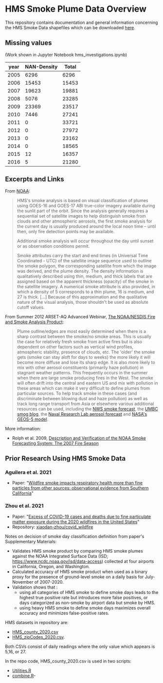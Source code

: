 # HMS Smoke Plume Data Overview
This repository contains documentation and general information concerning the HMS Smoke Data
shapefiles which can be downloaded
[here](https://satepsanone.nesdis.noaa.gov/pub/FIRE/web/HMS/Smoke_Polygons/Shapefile/).

## Missing values
(Work shown in Jupyter Notebook hms_investigations.ipynb)

| year | NAN-Density | Total |
|------|-------------|-------|
| 2005 | 6296        | 6296  |
| 2006 | 15453       | 15453 |
| 2007 | 19623       | 19881 |
| 2008 | 5076        | 23285 |
| 2009 | 23369       | 23517 |
| 2010 | 7446        | 27241 |
| 2011 | 0           | 33721 |
| 2012 | 0           | 27972 |
| 2013 | 0           | 23162 |
| 2014 | 0           | 18565 |
| 2015 | 12          | 16357 |
| 2016 | 5           | 21280 |


## Excerpts and Links

From [NOAA](https://www.ospo.noaa.gov/Products/land/hms.html#about):

> HMS's smoke analysis is based on visual classification of plumes using GOES-16 and GOES-17
ABI true-color imagery available during the sunlit part of the orbit. Since the analysis
generally requires a sequential set of satellite images to help distinguish smoke from
clouds and other atmospheric aerosols, the first smoke analysis for the current day is
usually produced around the local noon time – until then, only fire detection points may
be available.
>
> Additional smoke analysis will occur throughout the day until sunset or as observation
conditions permit.
>
> Smoke attributes carry the start and end times (in Universal Time Coordinated - UTC) of
the satellite image sequence used to outline the smoke polygon, the corresponding
satellite from which the image was derived, and the plume density. The density information
is qualitatively described using thin, medium, and thick labels that are assigned based
on the apparent thickness (opacity) of the smoke in the satellite imagery. A numerical
smoke attribute is also provided, in which a density of 5 corresponds to a thin plume, 16
is medium, and 27 is thick. [...] Because of this approximation and the qualitative nature
of the visual analysis, those shouldn't be used as absolute cutoff values.

From Summer 2012 ARSET-AQ Advanced Webinar, [The NOAA/NESDIS Fire and Smoke Analysis Product](https://appliedsciences.nasa.gov/sites%/default/files/2021-04/NOAA_Smoke_Product.doc):

> Plume outline/edges are most easily determined when there is a sharp contrast between
the smoke/no smoke areas. This is usually the case for relatively fresh smoke from
active fires but is also dependent on other factors such as vertical wind profiles,
atmospheric stability, presence of clouds, etc.  The 'older' the smoke gets (smoke can
stay aloft for days to weeks) the more likely it will become more diffuse and lose
its sharp edge. It is also more likely to mix with other aerosol constituents
(primarily haze pollution) in stagnant weather patterns. This frequently occurs in the
summer when there are large smoke producing fires in the West. The smoke will often
drift into the central and eastern US and mix with pollution in these areas which can
make it very difficult to define plumes from particular sources. To help track smoke in
these cases (and discriminate between blowing dust and haze pollution) as well as track
long range transport from Asia or elsewhere various additional resources can be used,
including the [NWS smoke forecast](http://airquality.weather.gov/), the
[UMBC smog blog](http://alg.umbc.edu/usaq/), the
[Naval Research Lab aerosol forecast](http://www.nrlmry.navy.mil/aerosol_web/loop_html/globaer_noramer_loop.html) and
[NASA's GEOS-5 model](http://portal.nccs.nasa.gov/cgi-fp/fp_2d_chem.cgi?region=pac&dtg=2012041900&prod=coclbbae&model=fp&tau=000&&region_old=pac&dtg_old=2012041900&prod_old=fineaot&model_old=fp&tau_old=000&&loop=0).

More information:

*  Rolph et al. 2009,
[Description and Verification of the NOAA Smoke Forecasting System: The 2007 Fire Season](https://journals.ametsoc.org/view/journals/wefo/24/2/2008waf2222165_1.xml)


## Prior Research Using HMS Smoke Data

### Aguilera et al. 2021
* Paper: "[Wildfire smoke impacts respiratory health more than fine particles from other sources: observational evidence from Southern California](https://www.ncbi.nlm.nih.gov/pmc/articles/PMC7935892/)"

### Zhou et al. 2021
* Paper: "[Excess of COVID-19 cases and deaths due to fine particulate matter exposure during the 2020 wildfires in the United States](https://www.science.org/doi/10.1126/sciadv.abi8789?url_ver=Z39.88-2003&rfr_id=ori:rid:crossref.org&rfr_dat=cr_pub%20%200pubmed)"
* Repository: [xiaodan-zhou/covid_wildfire](https://github.com/xiaodan-zhou/covid_wildfire)

Notes on decision of smoke day classification definition from paper's Supplementary Materials:
- Validates HMS smoke product by comparing HMS smoke plumes against the NOAA Integrated Surface Data (ISD; https://www.ncdc.noaa.gov/isd/data-access) collected at four airports in California, Oregon, and Washington.
- Calculated accuracy of HMS smoke product when used as a binary proxy for the presence of ground-level smoke on a daily basis for July-November of 2007-2020.
- Validation shows that :
  * using all categories of HMS smoke to define smoke days leads to the highest true positive rate but introduces more false positives, or days categorized as non-smoke by airport data but smoke by HMS.
  * using heavy HMS smoke to define smoke days maximizes overall accuracy and minimizes false-positive rates.

HMS datasets in repository are:
* [HMS_county_2020.csv](https://github.com/xiaodan-zhou/covid_wildfire/blob/master/data/HMS_county_2020.csv)
* [HMS_zipCodes_2020.csv](https://github.com/xiaodan-zhou/covid_wildfire/blob/master/data/HMS_zipCodes_2020.csv).

Both CSVs consist of daily readings where the only value which appears is 5,16, or 27.

In the repo code, HMS_county_2020.csv is used in two scripts:
* [Utilities.R](https://github.com/xiaodan-zhou/covid_wildfire/blob/master/src/Utilities.R)
* [combine.R](https://github.com/xiaodan-zhou/covid_wildfire/blob/master/src/combine.R)-
